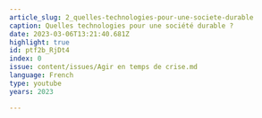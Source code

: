 ```yaml
---
article_slug: 2_quelles-technologies-pour-une-societe-durable
caption: Quelles technologies pour une société durable ?
date: 2023-03-06T13:21:40.681Z
highlight: true
id: ptf2b_RjDt4
index: 0
issue: content/issues/Agir en temps de crise.md
language: French
type: youtube
years: 2023

---
```

